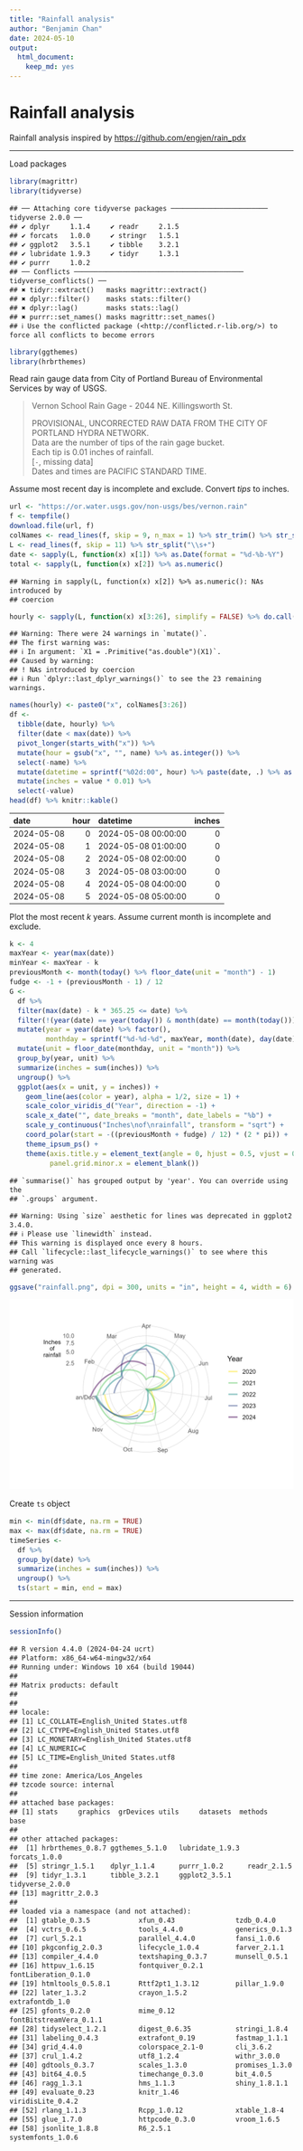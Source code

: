 ```yaml
---
title: "Rainfall analysis"
author: "Benjamin Chan"
date: 2024-05-10
output:
  html_document:
    keep_md: yes
---
```


# Rainfall analysis

Rainfall analysis inspired by https://github.com/engjen/rain_pdx


---


Load packages


```r
library(magrittr)
library(tidyverse)
```

```
## ── Attaching core tidyverse packages ──────────────────────── tidyverse 2.0.0 ──
## ✔ dplyr     1.1.4     ✔ readr     2.1.5
## ✔ forcats   1.0.0     ✔ stringr   1.5.1
## ✔ ggplot2   3.5.1     ✔ tibble    3.2.1
## ✔ lubridate 1.9.3     ✔ tidyr     1.3.1
## ✔ purrr     1.0.2     
## ── Conflicts ────────────────────────────────────────── tidyverse_conflicts() ──
## ✖ tidyr::extract()   masks magrittr::extract()
## ✖ dplyr::filter()    masks stats::filter()
## ✖ dplyr::lag()       masks stats::lag()
## ✖ purrr::set_names() masks magrittr::set_names()
## ℹ Use the conflicted package (<http://conflicted.r-lib.org/>) to force all conflicts to become errors
```

```r
library(ggthemes)
library(hrbrthemes)
```

Read rain gauge data from City of Portland Bureau of Environmental Services by way of USGS.

> Vernon School Rain Gage - 2044 NE. Killingsworth St.  
>  
> PROVISIONAL, UNCORRECTED RAW DATA FROM THE CITY OF PORTLAND HYDRA NETWORK.  
> Data are the number of tips of the rain gage bucket.  
> Each tip is 0.01 inches of rainfall.  
>  [`-`, missing data]  
> Dates and times are PACIFIC STANDARD TIME.  

Assume most recent day is incomplete and exclude.
Convert *tips* to inches.


```r
url <- "https://or.water.usgs.gov/non-usgs/bes/vernon.rain"
f <- tempfile()
download.file(url, f)
colNames <- read_lines(f, skip = 9, n_max = 1) %>% str_trim() %>% str_split("\\s+") %>% unlist()
L <- read_lines(f, skip = 11) %>% str_split("\\s+")
date <- sapply(L, function(x) x[1]) %>% as.Date(format = "%d-%b-%Y")
total <- sapply(L, function(x) x[2]) %>% as.numeric()
```

```
## Warning in sapply(L, function(x) x[2]) %>% as.numeric(): NAs introduced by
## coercion
```

```r
hourly <- sapply(L, function(x) x[3:26], simplify = FALSE) %>% do.call(rbind, .) %>% data.frame() %>% mutate_if(is.character, as.numeric)
```

```
## Warning: There were 24 warnings in `mutate()`.
## The first warning was:
## ℹ In argument: `X1 = .Primitive("as.double")(X1)`.
## Caused by warning:
## ! NAs introduced by coercion
## ℹ Run `dplyr::last_dplyr_warnings()` to see the 23 remaining warnings.
```

```r
names(hourly) <- paste0("x", colNames[3:26])
df <-
  tibble(date, hourly) %>%
  filter(date < max(date)) %>%
  pivot_longer(starts_with("x")) %>%
  mutate(hour = gsub("x", "", name) %>% as.integer()) %>%
  select(-name) %>%
  mutate(datetime = sprintf("%02d:00", hour) %>% paste(date, .) %>% as.POSIXlt(format = "%Y-%m-%d %H:%M")) %>%
  mutate(inches = value * 0.01) %>%
  select(-value)
head(df) %>% knitr::kable()
```



|date       | hour|datetime            | inches|
|:----------|----:|:-------------------|------:|
|2024-05-08 |    0|2024-05-08 00:00:00 |      0|
|2024-05-08 |    1|2024-05-08 01:00:00 |      0|
|2024-05-08 |    2|2024-05-08 02:00:00 |      0|
|2024-05-08 |    3|2024-05-08 03:00:00 |      0|
|2024-05-08 |    4|2024-05-08 04:00:00 |      0|
|2024-05-08 |    5|2024-05-08 05:00:00 |      0|

Plot the most recent $k$ years.
Assume current month is incomplete and exclude.


```r
k <- 4
maxYear <- year(max(date))
minYear <- maxYear - k
previousMonth <- month(today() %>% floor_date(unit = "month") - 1)
fudge <- -1 + (previousMonth - 1) / 12
G <-
  df %>%
  filter(max(date) - k * 365.25 <= date) %>%
  filter(!(year(date) == year(today()) & month(date) == month(today()))) %>%
  mutate(year = year(date) %>% factor(),
         monthday = sprintf("%d-%d-%d", maxYear, month(date), day(date)) %>% as.Date()) %>%
  mutate(unit = floor_date(monthday, unit = "month")) %>%
  group_by(year, unit) %>%
  summarize(inches = sum(inches)) %>%
  ungroup() %>%
  ggplot(aes(x = unit, y = inches)) +
    geom_line(aes(color = year), alpha = 1/2, size = 1) +
    scale_color_viridis_d("Year", direction = -1) +
    scale_x_date("", date_breaks = "month", date_labels = "%b") +
    scale_y_continuous("Inches\nof\nrainfall", transform = "sqrt") +
    coord_polar(start = -((previousMonth + fudge) / 12) * (2 * pi)) +
    theme_ipsum_ps() +
    theme(axis.title.y = element_text(angle = 0, hjust = 0.5, vjust = 0.83),
          panel.grid.minor.x = element_blank())
```

```
## `summarise()` has grouped output by 'year'. You can override using the
## `.groups` argument.
```

```
## Warning: Using `size` aesthetic for lines was deprecated in ggplot2 3.4.0.
## ℹ Please use `linewidth` instead.
## This warning is displayed once every 8 hours.
## Call `lifecycle::last_lifecycle_warnings()` to see where this warning was
## generated.
```

```r
ggsave("rainfall.png", dpi = 300, units = "in", height = 4, width = 6)
```

![rainfall.png](rainfall.png)

Create `ts` object


```r
min <- min(df$date, na.rm = TRUE)
max <- max(df$date, na.rm = TRUE)
timeSeries <-
  df %>%
  group_by(date) %>%
  summarize(inches = sum(inches)) %>%
  ungroup() %>%
  ts(start = min, end = max)
```


---


Session information


```r
sessionInfo()
```

```
## R version 4.4.0 (2024-04-24 ucrt)
## Platform: x86_64-w64-mingw32/x64
## Running under: Windows 10 x64 (build 19044)
## 
## Matrix products: default
## 
## 
## locale:
## [1] LC_COLLATE=English_United States.utf8 
## [2] LC_CTYPE=English_United States.utf8   
## [3] LC_MONETARY=English_United States.utf8
## [4] LC_NUMERIC=C                          
## [5] LC_TIME=English_United States.utf8    
## 
## time zone: America/Los_Angeles
## tzcode source: internal
## 
## attached base packages:
## [1] stats     graphics  grDevices utils     datasets  methods   base     
## 
## other attached packages:
##  [1] hrbrthemes_0.8.7 ggthemes_5.1.0   lubridate_1.9.3  forcats_1.0.0   
##  [5] stringr_1.5.1    dplyr_1.1.4      purrr_1.0.2      readr_2.1.5     
##  [9] tidyr_1.3.1      tibble_3.2.1     ggplot2_3.5.1    tidyverse_2.0.0 
## [13] magrittr_2.0.3  
## 
## loaded via a namespace (and not attached):
##  [1] gtable_0.3.5            xfun_0.43               tzdb_0.4.0             
##  [4] vctrs_0.6.5             tools_4.4.0             generics_0.1.3         
##  [7] curl_5.2.1              parallel_4.4.0          fansi_1.0.6            
## [10] pkgconfig_2.0.3         lifecycle_1.0.4         farver_2.1.1           
## [13] compiler_4.4.0          textshaping_0.3.7       munsell_0.5.1          
## [16] httpuv_1.6.15           fontquiver_0.2.1        fontLiberation_0.1.0   
## [19] htmltools_0.5.8.1       Rttf2pt1_1.3.12         pillar_1.9.0           
## [22] later_1.3.2             crayon_1.5.2            extrafontdb_1.0        
## [25] gfonts_0.2.0            mime_0.12               fontBitstreamVera_0.1.1
## [28] tidyselect_1.2.1        digest_0.6.35           stringi_1.8.4          
## [31] labeling_0.4.3          extrafont_0.19          fastmap_1.1.1          
## [34] grid_4.4.0              colorspace_2.1-0        cli_3.6.2              
## [37] crul_1.4.2              utf8_1.2.4              withr_3.0.0            
## [40] gdtools_0.3.7           scales_1.3.0            promises_1.3.0         
## [43] bit64_4.0.5             timechange_0.3.0        bit_4.0.5              
## [46] ragg_1.3.1              hms_1.1.3               shiny_1.8.1.1          
## [49] evaluate_0.23           knitr_1.46              viridisLite_0.4.2      
## [52] rlang_1.1.3             Rcpp_1.0.12             xtable_1.8-4           
## [55] glue_1.7.0              httpcode_0.3.0          vroom_1.6.5            
## [58] jsonlite_1.8.8          R6_2.5.1                systemfonts_1.0.6
```
